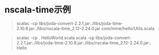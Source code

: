 nscala-time示例
===============

> scalac -cp libs/joda-convert-2.2.1.jar:./libs/joda-time-2.10.8.jar:./libs/nscala-time_2.12-2.24.0.jar com/mine/hello/Utils.scala

> scalac -cp . HelloWorld.scala
> scala -cp libs/joda-convert-2.2.1.jar:./libs/joda-time-2.10.8.jar:./libs/nscala-time_2.12-2.24.0.jar:. Hello